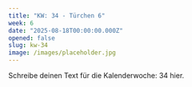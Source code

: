 ```yaml
---
title: "KW: 34 - Türchen 6"
week: 6
date: "2025-08-18T00:00:00.000Z"
opened: false
slug: kw-34
image: /images/placeholder.jpg
---
```


Schreibe deinen Text für die Kalenderwoche: 34 hier.
